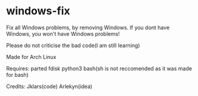 # windows-fix
Fix all Windows problems, by removing Windows. If you dont have Windows, you won't have Windows problems!

Please do not criticise the bad code(I am still learning)

Made for Arch Linux

Requires:
parted
fdisk
python3
bash(sh is not reccomended as it was made for bash)

Credits:
Jklars(code)
Arlekyn(idea)
